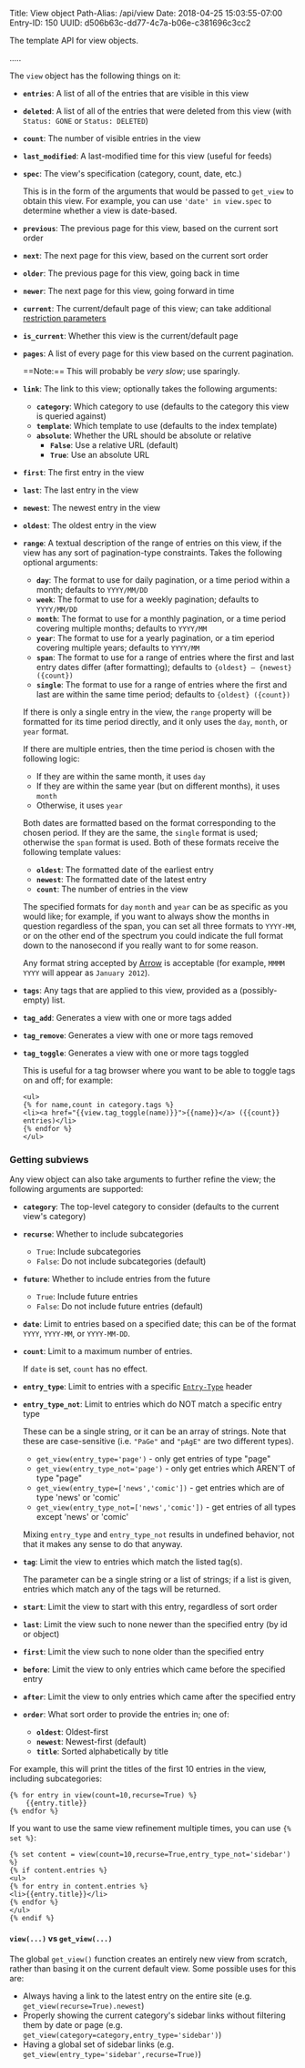 Title: View object
Path-Alias: /api/view
Date: 2018-04-25 15:03:55-07:00
Entry-ID: 150
UUID: d506b63c-dd77-4c7a-b06e-c381696c3cc2

The template API for view objects.

.....

The `view` object has the following things on it:

* **`entries`**: A list of all of the entries that are visible in this view
* **`deleted`**: A list of all of the entries that were deleted from this view (with `Status: GONE` or `Status: DELETED`)

* **`count`**: The number of visible entries in the view

* **`last_modified`**: A last-modified time for this view (useful for feeds)

* **`spec`**: The view's specification (category, count, date, etc.)

    This is in the form of the arguments that would be passed to `get_view` to
    obtain this view. For example, you can use `'date' in view.spec` to determine
    whether a view is date-based.

* **`previous`**: The previous page for this view, based on the current sort order
* **`next`**: The next page for this view, based on the current sort order
* **`older`**: The previous page for this view, going back in time
* **`newer`**: The next page for this view, going forward in time

* **`current`**: The current/default page of this view; can take additional [restriction parameters](#subviews)
* **`is_current`**: Whether this view is the current/default page

* <span id="all_pages"></span>**`pages`**: A list of every page for this view based on the current pagination.

    ==Note:== This will probably be *very slow*; use sparingly.

* **`link`**: The link to this view; optionally takes the following arguments:

    * **`category`**: Which category to use (defaults to the category this view is queried against)
    * **`template`**: Which template to use (defaults to the index template)
    * **`absolute`**: Whether the URL should be absolute or relative
        * **`False`**: Use a relative URL (default)
        * **`True`**: Use an absolute URL

* **`first`**: The first entry in the view
* **`last`**: The last entry in the view
* **`newest`**: The newest entry in the view
* **`oldest`**: The oldest entry in the view

* **`range`**: A textual description of the range of entries on this view, if the
    view has any sort of pagination-type constraints. Takes the following optional arguments:

    * **`day`**: The format to use for daily pagination, or a time period within a month; defaults to `YYYY/MM/DD`
    * **`week`**: The format to use for a weekly pagination; defaults to `YYYY/MM/DD`
    * **`month`**: The format to use for a monthly pagination, or a time period covering multiple months; defaults to `YYYY/MM`
    * **`year`**: The format to use for a yearly pagination, or a tim eperiod covering multiple years; defaults to `YYYY/MM`
    * **`span`**: The format to use for a range of entries where the first and last entry dates differ (after formatting);
        defaults to `{oldest} — {newest} ({count})`
    * **`single`**: The format to use for a range of entries where the first and last are within the same time period;
        defaults to `{oldest} ({count})`

    If there is only a single entry in the view, the `range` property will be formatted
    for its time period directly, and it only uses the `day`, `month`, or `year` format.

    If there are multiple entries, then the time period is chosen with the following logic:

    * If they are within the same month, it uses `day`
    * If they are within the same year (but on different months), it uses `month`
    * Otherwise, it uses `year`

    Both dates are formatted based on the format corresponding to the chosen
    period. If they are the same, the `single` format is used; otherwise the
    `span` format is used. Both of these formats receive the following template
    values:

    * **`oldest`**: The formatted date of the earliest entry
    * **`newest`**: The formatted date of the latest entry
    * **`count`**: The number of entries in the view

    The specified formats for `day` `month` and `year` can be as specific as you
    would like; for example, if you want to always show the months in question
    regardless of the span, you can set all three formats to `YYYY-MM`, or on
    the other end of the spectrum you could indicate the full format down to the
    nanosecond if you really want to for some reason.

    Any format string accepted by [Arrow](http://arrow.readthedocs.io/en/latest/#tokens)
    is acceptable (for example, `MMMM YYYY` will appear as `January 2012`).

* <span id="tags"></span>**`tags`**: Any tags that are applied to this view, provided as a (possibly-empty) list.

* **`tag_add`**: Generates a view with one or more tags added
* **`tag_remove`**: Generates a view with one or more tags removed
* **`tag_toggle`**: Generates a view with one or more tags toggled

    This is useful for a tag browser where you want to be able to toggle tags on and off; for example:

    ```jinja
    <ul>
    {% for name,count in category.tags %}
    <li><a href="{{view.tag_toggle(name)}}">{{name}}</a> ({{count}} entries)</li>
    {% endfor %}
    </ul>
    ```


### <span id="subviews">Getting subviews</span>

Any view object can also take arguments to further refine the view; the following
arguments are supported:


* **`category`**: The top-level category to consider (defaults to the current view's category)
* **`recurse`**: Whether to include subcategories
    * `True`: Include subcategories
    * `False`: Do not include subcategories (default)
* **`future`**: Whether to include entries from the future
    * `True`: Include future entries
    * `False`: Do not include future entries (default)
* **`date`**: Limit to entries based on a specified date; this can be of the format `YYYY`, `YYYY-MM`, or `YYYY-MM-DD`.
* **`count`**: Limit to a maximum number of entries.

    If `date` is set, `count` has no effect.

* **`entry_type`**: Limit to entries with a specific [`Entry-Type`](/entry-format#entry-type) header
* **`entry_type_not`**: Limit to entries which do NOT match a specific entry type

    These can be a single string, or it can be an array of strings. Note that
    these are case-sensitive (i.e. `"PaGe"` and `"pAgE"` are two different types).

    * `get_view(entry_type='page')` - only get entries of type "page"
    * `get_view(entry_type_not='page')` - only get entries which AREN'T of type "page"
    * `get_view(entry_type=['news','comic'])` - get entries which are of type 'news' or 'comic'
    * `get_view(entry_type_not=['news','comic'])` - get entries of all types except 'news' or 'comic'

    Mixing `entry_type` and `entry_type_not` results in undefined behavior, not that it makes
    any sense to do that anyway.

* **`tag`**: Limit the view to entries which match the listed tag(s).

    The parameter can be a single string or a list of strings; if a list is given, entries which match any of the tags will be returned.

* **`start`**: Limit the view to start with this entry, regardless of sort order
* **`last`**: Limit the view such to none newer than the specified entry (by id or object)
* **`first`**: Limit the view such to none older than the specified entry
* **`before`**: Limit the view to only entries which came before the specified entry
* **`after`**: Limit the view to only entries which came after the specified entry
* <a id="order"></a>**`order`**: What sort order to provide the entries in; one of:
    * **`oldest`**: Oldest-first
    * **`newest`**: Newest-first (default)
    * **`title`**: Sorted alphabetically by title

For example, this will print the titles of
the first 10 entries in the view, including subcategories:

```jinja
{% for entry in view(count=10,recurse=True) %}
    {{entry.title}}
{% endfor %}
```

If you want to use the same view refinement multiple times, you can use `{% set %}`:

```jinja
{% set content = view(count=10,recurse=True,entry_type_not='sidebar') %}
{% if content.entries %}
<ul>
{% for entry in content.entries %}
<li>{{entry.title}}</li>
{% endfor %}
</ul>
{% endif %}
```

#### `view(...)` vs `get_view(...)`

The global `get_view()` function creates an entirely new view from scratch, rather
than basing it on the current default view. Some possible uses for this are:

* Always having a link to the latest entry on the entire site (e.g. `get_view(recurse=True).newest`)
* Properly showing the current category's sidebar links without filtering them by date or page (e.g. `get_view(category=category,entry_type='sidebar')`)
* Having a global set of sidebar links (e.g. `get_view(entry_type='sidebar',recurse=True)`)

